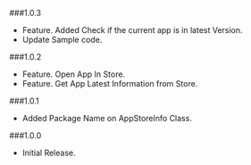 ###1.0.3
- Feature. Added Check if the current app is in latest Version.
- Update Sample code.

###1.0.2
- Feature. Open App In Store.
- Feature. Get App Latest Information from Store.

###1.0.1
- Added Package Name on AppStoreInfo Class.

###1.0.0
- Initial Release.
